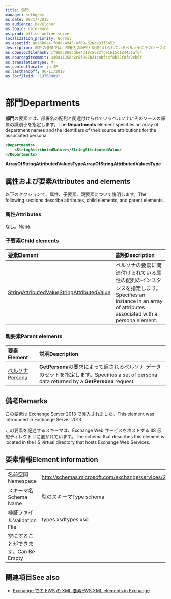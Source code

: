 ```yaml
---
title: 部門
manager: sethgros
ms.date: 09/17/2015
ms.audience: Developer
ms.topic: reference
ms.prod: office-online-server
localization_priority: Normal
ms.assetid: a0a6b0a4-f0dd-4945-af69-628da93f5452
description: 部門の要素では、部署名の配列と関連付けられているペルソナにそのソースの帰属の識別子を指定します。
ms.openlocfilehash: 1f969c069cdbe4318c5692fc91615c184451af64
ms.sourcegitcommit: 34041125dc8c5f993b21cebfc4f8b72f0fd2cb6f
ms.translationtype: MT
ms.contentlocale: ja-JP
ms.lasthandoff: 06/11/2018
ms.locfileid: "19760009"
---
```

# <a name="departments"></a><span data-ttu-id="dbbf1-103">部門</span><span class="sxs-lookup"><span data-stu-id="dbbf1-103">Departments</span></span>

<span data-ttu-id="dbbf1-104">**部門**の要素では、部署名の配列と関連付けられているペルソナにそのソースの帰属の識別子を指定します。</span><span class="sxs-lookup"><span data-stu-id="dbbf1-104">The **Departments** element specifies an array of department names and the identifiers of their source attributions for the associated persona.</span></span> 
  
```XML
<Departments>
    <StringAttributedValue></StringAttributedValue>
</Departments>
```

 <span data-ttu-id="dbbf1-105">**ArrayOfStringAttributedValuesType**</span><span class="sxs-lookup"><span data-stu-id="dbbf1-105">**ArrayOfStringAttributedValuesType**</span></span>
## <a name="attributes-and-elements"></a><span data-ttu-id="dbbf1-106">属性および要素</span><span class="sxs-lookup"><span data-stu-id="dbbf1-106">Attributes and elements</span></span>

<span data-ttu-id="dbbf1-107">以下のセクションで、属性、子要素、親要素について説明します。</span><span class="sxs-lookup"><span data-stu-id="dbbf1-107">The following sections describe attributes, child elements, and parent elements.</span></span>
  
### <a name="attributes"></a><span data-ttu-id="dbbf1-108">属性</span><span class="sxs-lookup"><span data-stu-id="dbbf1-108">Attributes</span></span>

<span data-ttu-id="dbbf1-109">なし。</span><span class="sxs-lookup"><span data-stu-id="dbbf1-109">None.</span></span>
  
### <a name="child-elements"></a><span data-ttu-id="dbbf1-110">子要素</span><span class="sxs-lookup"><span data-stu-id="dbbf1-110">Child elements</span></span>

|<span data-ttu-id="dbbf1-111">**要素**</span><span class="sxs-lookup"><span data-stu-id="dbbf1-111">**Element**</span></span>|<span data-ttu-id="dbbf1-112">**説明**</span><span class="sxs-lookup"><span data-stu-id="dbbf1-112">**Description**</span></span>|
|:-----|:-----|
|[<span data-ttu-id="dbbf1-113">StringAttributedValue</span><span class="sxs-lookup"><span data-stu-id="dbbf1-113">StringAttributedValue</span></span>](stringattributedvalue.md) <br/> |<span data-ttu-id="dbbf1-114">ペルソナの要素に関連付けられている属性の配列のインスタンスを指定します。</span><span class="sxs-lookup"><span data-stu-id="dbbf1-114">Specifies an instance in an array of attributes associated with a persona element.</span></span>  <br/> |
   
### <a name="parent-elements"></a><span data-ttu-id="dbbf1-115">親要素</span><span class="sxs-lookup"><span data-stu-id="dbbf1-115">Parent elements</span></span>

|<span data-ttu-id="dbbf1-116">**要素**</span><span class="sxs-lookup"><span data-stu-id="dbbf1-116">**Element**</span></span>|<span data-ttu-id="dbbf1-117">**説明**</span><span class="sxs-lookup"><span data-stu-id="dbbf1-117">**Description**</span></span>|
|:-----|:-----|
|[<span data-ttu-id="dbbf1-118">ペルソナ</span><span class="sxs-lookup"><span data-stu-id="dbbf1-118">Persona</span></span>](persona.md) <br/> |<span data-ttu-id="dbbf1-119">**GetPersona**の要求によって返されるペルソナ データのセットを指定します。</span><span class="sxs-lookup"><span data-stu-id="dbbf1-119">Specifies a set of persona data returned by a **GetPersona** request.</span></span>  <br/> |
   
## <a name="remarks"></a><span data-ttu-id="dbbf1-120">備考</span><span class="sxs-lookup"><span data-stu-id="dbbf1-120">Remarks</span></span>

<span data-ttu-id="dbbf1-121">この要素は Exchange Server 2013 で導入されました。</span><span class="sxs-lookup"><span data-stu-id="dbbf1-121">This element was introduced in Exchange Server 2013.</span></span>
  
<span data-ttu-id="dbbf1-122">この要素を記述するスキーマは、Exchange Web サービスをホストする IIS 仮想ディレクトリに置かれています。</span><span class="sxs-lookup"><span data-stu-id="dbbf1-122">The schema that describes this element is located in the IIS virtual directory that hosts Exchange Web Services.</span></span>
  
## <a name="element-information"></a><span data-ttu-id="dbbf1-123">要素情報</span><span class="sxs-lookup"><span data-stu-id="dbbf1-123">Element information</span></span>

|||
|:-----|:-----|
|<span data-ttu-id="dbbf1-124">名前空間</span><span class="sxs-lookup"><span data-stu-id="dbbf1-124">Namespace</span></span>  <br/> |http://schemas.microsoft.com/exchange/services/2006/types  <br/> |
|<span data-ttu-id="dbbf1-125">スキーマ名</span><span class="sxs-lookup"><span data-stu-id="dbbf1-125">Schema Name</span></span>  <br/> |<span data-ttu-id="dbbf1-126">型のスキーマ</span><span class="sxs-lookup"><span data-stu-id="dbbf1-126">Type schema</span></span>  <br/> |
|<span data-ttu-id="dbbf1-127">検証ファイル</span><span class="sxs-lookup"><span data-stu-id="dbbf1-127">Validation File</span></span>  <br/> |<span data-ttu-id="dbbf1-128">types.xsd</span><span class="sxs-lookup"><span data-stu-id="dbbf1-128">types.xsd</span></span>  <br/> |
|<span data-ttu-id="dbbf1-129">空にすることができます。</span><span class="sxs-lookup"><span data-stu-id="dbbf1-129">Can Be Empty</span></span>  <br/> ||
   
## <a name="see-also"></a><span data-ttu-id="dbbf1-130">関連項目</span><span class="sxs-lookup"><span data-stu-id="dbbf1-130">See also</span></span>

- [<span data-ttu-id="dbbf1-131">Exchange での EWS の XML 要素</span><span class="sxs-lookup"><span data-stu-id="dbbf1-131">EWS XML elements in Exchange</span></span>](ews-xml-elements-in-exchange.md)

